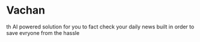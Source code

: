 # Vachan 
 
th AI powered solution for you to fact check your daily news built in order to save evryone from the hassle 
